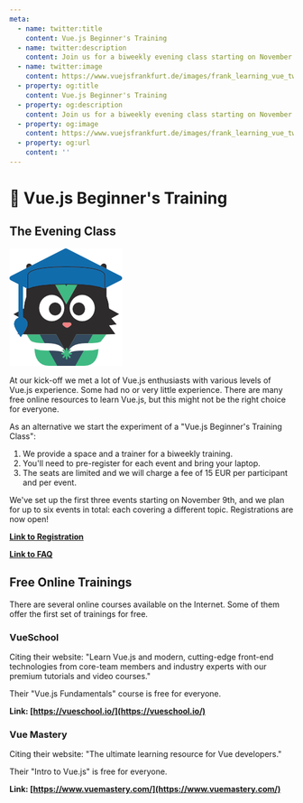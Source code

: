```yaml
---
meta:
  - name: twitter:title
    content: Vue.js Beginner's Training
  - name: twitter:description
    content: Join us for a biweekly evening class starting on November 9th!
  - name: twitter:image
    content: https://www.vuejsfrankfurt.de/images/frank_learning_vue_twitter.png
  - property: og:title
    content: Vue.js Beginner's Training
  - property: og:description
    content: Join us for a biweekly evening class starting on November 9th!
  - property: og:image
    content: https://www.vuejsfrankfurt.de/images/frank_learning_vue_twitter.png
  - property: og:url
    content: ''
---
```


# :school: Vue.js Beginner's Training

## The Evening Class

<div class="imagenextotext">

![Frank with graduation hat](./img/frank_learning_vue.png)

</div>

At our kick-off we met a lot of Vue.js enthusiasts with various levels of Vue.js experience. Some had no or very little experience. There are many free online resources to learn Vue.js, but this might not be the right choice for everyone. 

As an alternative we start the experiment of a "Vue.js Beginner's Training Class": 

1. We provide a space and a trainer for a biweekly training.
2. You'll need to pre-register for each event and bring your laptop.
3. The seats are limited and we will charge a fee of 15 EUR per participant and per event.

We've set up the first three events starting on November 9th, and we plan for up to six events in total: each covering a different topic. Registrations are now open!

**[Link to Registration](https://pretix.eu/ahus1/vuejs-beginner/)**

**[Link to FAQ](https://pretix.eu/ahus1/vuejs-beginner/page/frequently-asked-questions/)**

## Free Online Trainings

There are several online courses available on the Internet. 
Some of them offer the first set of trainings for free.

### VueSchool 

Citing their website: "Learn Vue.js and modern, cutting-edge front-end technologies from core-team members and industry experts with our premium tutorials and video courses."

Their "Vue.js Fundamentals" course is free for everyone.

**Link: [https://vueschool.io/](https://vueschool.io/)**

### Vue Mastery

Citing their website: "The ultimate learning resource for Vue developers."

Their "Intro to Vue.js" is free for everyone.

**Link: [https://www.vuemastery.com/](https://www.vuemastery.com/)**

